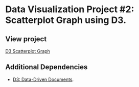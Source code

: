 # Data Visualization Project #2: Scatterplot Graph using D3.

## View project

[D3 Scatterplot Graph](https://kelvinsanchez15.github.io/scatterplot-graph/)

## Additional Dependencies

- [D3: Data-Driven Documents](https://github.com/d3/d3).
